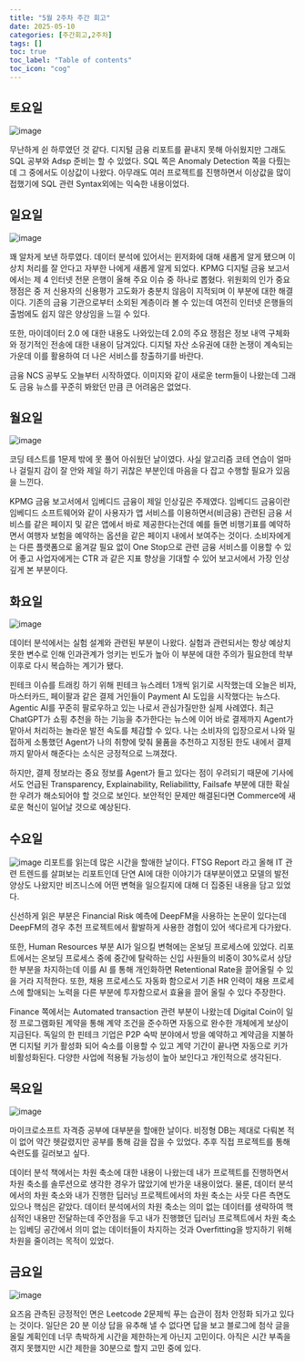 ```yaml
---
title: "5월 2주차 주간 회고"
date: 2025-05-10
categories: [주간회고,2주차]
tags: []
toc: true
toc_label: "Table of contents"
toc_icon: "cog"
---
```


## 토요일
![image](https://github.com/user-attachments/assets/190b868f-133f-4bee-b3ca-8c8b61eecf74)

무난하게 쉰 하루였던 것 같다. 디지털 금융 리포트를 끝내지 못해 아쉬웠지만 그래도 SQL 공부와 Adsp 준비는 할 수 있었다. SQL 쪽은 Anomaly Detection 쪽을 다뤘는데 그 중에서도 이상값이 나왔다. 아무래도 여러 프로젝트를 진행하면서 이상값을 많이 접했기에 SQL 관련 Syntax외에는 익숙한 내용이었다.
## 일요일
![image](https://github.com/user-attachments/assets/b410c8de-46d5-4891-9359-0aa79bf9f68d)

꽤 알차게 보낸 하루였다. 데이터 분석에 있어서는 윈저화에 대해 새롭게 알게 됐으며 이상치 처리를 잘 안다고 자부한 나에게 새롭게 알게 되었다. KPMG 디지털 금융 보고서에서는 제 4 인터넷 전문 은행이 올해 주요 이슈 중 하나로 뽑혔다. 위원회의 인가 중요 쟁점은 중 저 신용자의 신용평가 고도화가 충분치 않음이 지적되며 이 부분에 대한 해결이다. 기존의 금융 기관으로부터 소외된 계층이라 볼 수 있는데 여전히 인터넷 은행들의 출범에도 쉽지 않은 양상임을 느낄 수 있다. 

또한, 마이데이터 2.0 에 대한 내용도 나와있는데 2.0의 주요 쟁점은 정보 내역 구체화와 정기적인 전송에 대한 내용이 담겨있다. 디지털 자산 소유권에 대한 논쟁이 계속되는 가운데 이를 활용하여 더 나은 서비스를 창출하기를 바란다. 

금융 NCS 공부도 오늘부터 시작하였다. 이미지와 같이 새로운 term들이 나왔는데 그래도 금융 뉴스를 꾸준히 봐왔던 만큼 큰 어려움은 없었다. 
## 월요일
![image](https://github.com/user-attachments/assets/5e43c5d9-2bd8-41a6-8bee-39cabbb63b42)

코딩 테스트를 1문제 밖에 못 풀어 아쉬웠던 날이였다. 사실 알고리즘 코테 연습이 얼마나 걸릴지 감이 잘 안와 제일 하기 귀찮은 부분인데 마음을 다 잡고 수행할 필요가 있음을 느낀다. 

KPMG 금융 보고서에서 임베디드 금융이 제일 인상깊은 주제였다. 임베디드 금융이란 임베디드 소프트웨어와 같이 사용자가 앱 서비스를 이용하면서(비금융) 관련된 금융 서비스를 같은 페이지 및 같은 앱에서 바로 제공한다는건데 예를 들면 비행기표를 예약하면서 여행자 보험을 예약하는 옵션을 같은 페이지 내에서 보여주는 것이다. 소비자에게는 다른 플랫폼으로 옮겨갈 필요 없이 One Stop으로 관련 금융 서비스를 이용할 수 있어 좋고 사업자에게는 CTR 과 같은 지표 향상을 기대할 수 있어 보고서에서 가장 인상 깊게 본 부분이다. 
## 화요일
![image](https://github.com/user-attachments/assets/837a4060-6425-4058-b4e6-6bb74dad86b9)

데이터 분석에서는 실험 설계와 관련된 부분이 나왔다. 실험과 관련되서는 항상 예상치 못한 변수로 인해 인과관계가 엉키는 빈도가 높아 이 부분에 대한 주의가 필요한데 학부 이후로 다시 복습하는 계기가 됐다. 

핀테크 이슈를 트래킹 하기 위해 핀테크 뉴스레터 1개씩 읽기로 시작했는데 오늘은 비자, 마스터카드, 페이팔과 같은 결제 거인들이 Payment AI 도입을 시작했다는 뉴스다. Agentic AI를 꾸준히 팔로우하고 있는 나로서 관심가질만한 실제 사례였다. 최근 ChatGPT가 쇼핑 추천을 하는 기능을 추가한다는 뉴스에 이어 바로 결제까지 Agent가 맡아서 처리하는 놀라운 발전 속도를 체감할 수 있다. 나는 소비자의 입장으로서 나와 밀접하게 소통했던 Agent가 나의 취향에 맞춰 물품을 추천하고 지정된 한도 내에서 결제 까지 맡아서 해준다는 소식은 긍정적으로 느껴졌다.

하지만, 결제 정보라는 중요 정보를 Agent가 들고 있다는 점이 우려되기 때문에 기사에서도 언급된 Transparency, Explainability, Reliabilitty, Failsafe 부분에 대한 확실한 우려가 해소되어야 할 것으로 보인다. 보안적인 문제만 해결된다면 Commerce에 새로운 혁신이 일어날 것으로 예상된다.

## 수요일
![image](https://github.com/user-attachments/assets/c0d505f1-95bf-41eb-bc6e-8614781ae478)
리포트를 읽는데 많은 시간을 할애한 날이다. FTSG Report 라고 올해 IT 관련 트렌드를 살펴보는 리포트인데 단연 AI에 대한 이야기가 대부분이였고 모델의 발전 양상도 나왔지만 비즈니스에 어떤 변혁을 일으킬지에 대해 더 집중된 내용을 담고 있었다.

신선하게 읽은 부분은 Financial Risk 예측에 DeepFM을 사용하는 논문이 있다는데 DeepFM의 경우 추천 프로젝트에서 활발하게 사용한 경험이 있어 색다르게 다가왔다. 

또한, Human Resources 부분 AI가 일으킬 변혁에는 온보딩 프로세스에 있었다. 리포트에서는 온보딩 프로세스 중에 중간에 탈락하는 신입 사원들의 비중이 30%로서 상당한 부분을 차지하는데 이를 AI 를 통해 개인화하면 Retentional Rate을 끌어올릴 수 있을 거라 지적한다. 또한, 채용 프로세스도 자동화 함으로서 기존 HR 인력이 채용 프로세스에 할애되는 노력을 다른 부분에 투자함으로서 효율을 끌어 올릴 수 있다 주장한다.

Finance 쪽에서는 Automated transaction 관련 부분이 나왔는데 Digital Coin이 일정 프로그램화된 계약을 통해 계약 조건을 준수하면 자동으로 완수한 개체에게 보상이 지급된다. 독일의 한 핀테크 기업은 P2P 숙박 분야에서 방을 예약하고 계약금을 지불하면 디지털 키가 활성화 되어 숙소를 이용할 수 있고 계약 기간이 끝나면 자동으로 키가 비활성화된다. 다양한 사업에 적용될 가능성이 높아 보인다고 개인적으로 생각된다.
## 목요일
![image](https://github.com/user-attachments/assets/501b97f4-0f77-40ae-bbd5-a828f07c05b4)

마이크로소프트 자격증 공부에 대부분을 할애한 날이다. 비정형 DB는 제대로 다뤄본 적이 없어 약간 헷갈렸지만 공부를 통해 감을 잡을 수 있었다. 추후 직접 프로젝트를 통해 숙련도를 길러보고 싶다. 

데이터 분석 책에서는 차원 축소에 대한 내용이 나왔는데 내가 프로젝트를 진행하면서 차원 축소를 솔루션으로 생각한 경우가 많았기에 반가운 내용이었다. 물론, 데이터 분석에서의 차원 축소와 내가 진행한 딥러닝 프로젝트에서의 차원 축소는 사뭇 다른 측면도 있으나 핵심은 같았다. 데이터 분석에서의 차원 축소는 의미 없는 데이터를 생략하여 핵심적인 내용만 전달하는데 주안점을 두고 내가 진행했던 딥러닝 프로젝트에서 차원 축소는 임베딩 공간에서 의미 없는 데이터들이 차지하는 것과 Overfitting을 방지하기 위해 차원을 줄이려는 목적이 있었다. 

## 금요일
![image](https://github.com/user-attachments/assets/cdfd25d9-ee4c-42d8-b06b-127deaf92cf9)



요즈음 관측된 긍정적인 면은 Leetcode 2문제씩 푸는 습관이 점차 안정화 되가고 있다는 것이다. 일단은 20 분 이상 답을 유추해 낼 수 없다면 답을 보고 블로그에 첨삭 글을 올릴 계획인데 너무 촉박하게 시간을 제한하는게 아닌지 고민이다. 아직은 시간 부족을 겪지 못했지만 시간 제한을 30분으로 할지 고민 중에 있다.
